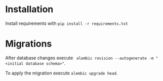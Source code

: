 # Installation
Install requirements with `pip install -r requirements.txt`

# Migrations
After database changes execute 
` alembic revision --autogenerate -m "<initial database schema>"`.

To apply the migration execute
`alembic upgrade head`.